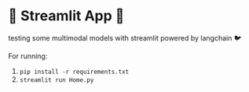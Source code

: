 # :construction: Streamlit App :construction:
testing some multimodal models with streamlit powered by langchain :bird: <br>

For running: <br>
1. `pip install -r requirements.txt`
2. `streamlit run Home.py`  

<br>
